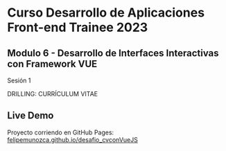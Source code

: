 # Curso Desarrollo de Aplicaciones Front-end Trainee 2023

## Modulo 6 - Desarrollo de Interfaces Interactivas con Framework VUE
Sesión 1

DRILLING: CURRÍCULUM VITAE

## Live Demo
Proyecto corriendo en GitHub Pages: [felipemunozca.github.io/desafio_cvconVueJS](https://felipemunozca.github.io/desafio_CVconVueJS/)
